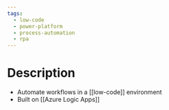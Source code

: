 ```yaml
---
tags:
  - low-code
  - power-platform
  - process-automation
  - rpa
---
```

# Description
- Automate workflows in a [[low-code]] environment
- Built on [[Azure Logic Apps]]